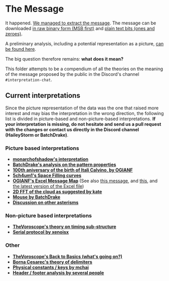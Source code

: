 # The Message
It happened. [We managed to extract the message](https://twitter.com/danieladepaulis/status/1664251594064494595). The message can be downloaded [in raw binary form (MSB first)](../Candidates/artifacts/data17.bin) and [plain text bits (ones and zeroes)](../Candidates/artifacts/data17.txt).

A preliminary analysis, including a potential representation as a picture, [can be found here](analysis/preliminary.md).

The big question therefore remains: **what does it mean?**

This folder attempts to be a compendium of all the theories on the meaning of the message proposed  by the public in the Discord's channel `#interpretation-chat`.


## Current interpretations
Since the picture representation of the data was the one that raised more interest and may bias the interpretation in the wrong direction, the following list is divided in picture-based and non-picture-based interpretations. **If your interpretation is missing, do not hesitate and send us a pull request with the changes or contact us directly in the Discord channel (HaileyStorm or BatchDrake)**.

### Picture based interpretations
* **[monarchofshadow's interpretation](analysis/monarchofshadow.md)**
* **[BatchDrake's analysis on the pattern properties](analysis/batchdrake.md)**
* **[100th aniversary of the birth of Itali Calvino, by OGIANF](https://discord.com/channels/1066055437457297469/1111404329694400542/1114553195214143561)**
* **[5ch4um1's Space Filling curves](https://discord.com/channels/1066055437457297469/1111404329694400542/1114292492431528026)**
* **[OGIANF's Excel Message Map](https://discord.com/channels/1066055437457297469/1111404329694400542/1114164437973205074)** (See also [this message](https://discord.com/channels/1066055437457297469/1111404329694400542/1114553195214143561), and [this](https://discord.com/channels/1066055437457297469/1114553195214143561/1114930547102318662), and [the latest version of the Excel file](https://discord.com/channels/1066055437457297469/1114553195214143561/1114938121147129856))
* **[2D FFT of the cloud as suggested by kate](https://discord.com/channels/1066055437457297469/1114065866997370900/1114081315533377587)**
* **[Mouse by BatchDrake](https://discord.com/channels/1066055437457297469/1113919686640406578/1113924669070901420)**
* **[Discussion on other asterisms](https://discord.com/channels/1066055437457297469/1113922788395319456)**

### Non-picture based interpretations
* **[TheVoroscope's theory on timing sub-structure](https://discord.com/channels/1066055437457297469/1114029303341006849/1114029308286079047)**
* **[Serial protocol by xenoisx](https://discord.com/channels/1066055437457297469/1115209108245717032)**

### Other
* **[TheVoroscope's Back to Basics (what's going on?)](https://discord.com/channels/1066055437457297469/1114409536598581298/1114409540360867891)**
* **[Borna Cesarec's theory of delimiters](https://discord.com/channels/1066055437457297469/1111404329694400542/1114091836181581844)**
* **[Physical constants / keys by mchai](https://discord.com/channels/1066055437457297469/1114030579231494204/1114031417857409044)**
* **[Header / footer analysis by several people](https://discord.com/channels/1066055437457297469/1113883543140044851/1113888584471171194)**
